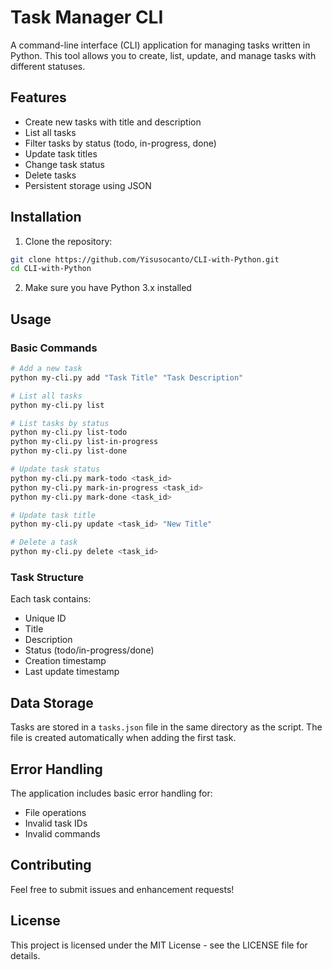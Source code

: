 # Task Manager CLI

A command-line interface (CLI) application for managing tasks written in Python. This tool allows you to create, list, update, and manage tasks with different statuses.

## Features

- Create new tasks with title and description
- List all tasks
- Filter tasks by status (todo, in-progress, done)
- Update task titles
- Change task status
- Delete tasks
- Persistent storage using JSON

## Installation

1. Clone the repository:
```bash
git clone https://github.com/Yisusocanto/CLI-with-Python.git
cd CLI-with-Python
```

2. Make sure you have Python 3.x installed

## Usage

### Basic Commands

```bash
# Add a new task
python my-cli.py add "Task Title" "Task Description"

# List all tasks
python my-cli.py list

# List tasks by status
python my-cli.py list-todo
python my-cli.py list-in-progress
python my-cli.py list-done

# Update task status
python my-cli.py mark-todo <task_id>
python my-cli.py mark-in-progress <task_id>
python my-cli.py mark-done <task_id>

# Update task title
python my-cli.py update <task_id> "New Title"

# Delete a task
python my-cli.py delete <task_id>
```

### Task Structure

Each task contains:
- Unique ID
- Title
- Description
- Status (todo/in-progress/done)
- Creation timestamp
- Last update timestamp

## Data Storage

Tasks are stored in a `tasks.json` file in the same directory as the script. The file is created automatically when adding the first task.

## Error Handling

The application includes basic error handling for:
- File operations
- Invalid task IDs
- Invalid commands

## Contributing

Feel free to submit issues and enhancement requests!

## License

This project is licensed under the MIT License - see the LICENSE file for details.